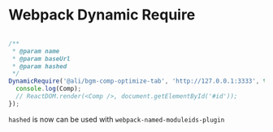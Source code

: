 # Webpack Dynamic Require

```javascript

/**
 * @param name
 * @param baseUrl
 * @param hashed
 */
DynamicRequire('@ali/bgm-comp-optimize-tab', 'http://127.0.0.1:3333', true).then((Comp) => {
  console.log(Comp);
  // ReactDOM.render(<Comp />, document.getElementById('#id'));
});
```

`hashed` is now can be used with `webpack-named-moduleids-plugin`